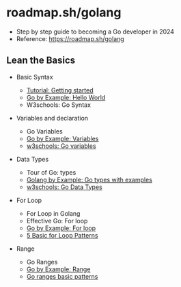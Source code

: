 # roadmap.sh/golang

- Step by step guide to becoming a Go developer in 2024
- Reference: https://roadmap.sh/golang

## Lean the Basics

- Basic Syntax
  - [Tutorial: Getting started](https://github.com/thanhlt-1007/go.dev_tutorial_getting_started)
  - [Go by Example: Hello World](https://github.com/thanhlt-1007/gobyexample.com_hello_world)
  - W3schools: Go Syntax

- Variables and declaration
  - Go Variables
  - [Go by Example: Variables](https://github.com/thanhlt-1007/gobyexample.com_variables)
  - [w3schools: Go variables](https://github.com/thanhlt-1007/w3schools.com_go_variables)

- Data Types
  - Tour of Go: types
  - [Golang by Example: Go types with examples](https://github.com/thanhlt-1007/golangbyexample.com_all_data_types_in_golang_with_examples)
  - [w3schools: Go Data Types](https://github.com/thanhlt-1007/w3schools.com_go_data_types)

- For Loop
  - For Loop in Golang
  - Effective Go: For loop
  - [Go by Example: For loop](https://github.com/thanhlt-1007/gobyexample.com_for)
  - [5 Basic for Loop Patterns](https://github.com/thanhlt-1007/yourbasic.org_golang_for_loop)

- Range
  - Go Ranges
  - [Go by Example: Range](https://github.com/thanhlt-1007/gobyexample.com_range)
  - [Go ranges basic patterns](https://github.com/thanhlt-1007/yourbasic.org_golang_for_loop_range_array_slice_map_channel)
